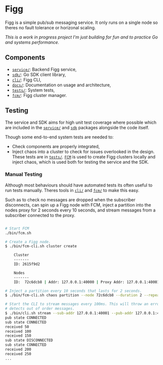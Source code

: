 # Figg
Figg is a simple pub/sub messaging service. It only runs on a single node so
theres no fault tolerance or horizonal scaling.

*This is a work in progress project I'm just building for fun and to practice Go
and systems performance.*

## Components
* [`service/`](./service): Backend Figg service,
* [`sdk/`](./sdk): Go SDK client library,
* [`cli/`](./cli): Figg CLI,
* [`docs/`](./docs): Documentation on usage and architecture,
* [`tests/`](./tests): System tests,
* [`fcm/`](./fcm): Figg cluster manager.

## Testing
The service and SDK aims for high unit test coverage where possible which are
included in the [`service/`](./service) and [`sdk`](./sdk) packages alongside
the code itself.

Though some end-to-end system tests are needed to:
* Check components are properly integrated,
* Inject chaos into a cluster to check for issues overlooked in the design.
These tests are in [`tests/`](./tests). [`FCM`](./fcm) is used to create Figg
clusters locally and inject chaos, which is used both for testing the service
and the SDK.

### Manual Testing
Although most behaviours should have automated tests its often useful to run
tests manually. Theres tools in [`cli/`](./cli) and [`fcm/`](./fcm) to make
this easy.

Such as to check no messages are dropped when the subscriber disconnects, can
spin up a Figg node with FCM, inject a partition into the nodes proxy for
2 seconds every 10 seconds, and stream messages from a subscriber connected
to the proxy.
```bash

# Start FCM
./bin/fcm.sh

# Create a Figg node.
$ ./bin/fcm-cli.sh cluster create

    Cluster
    -------
    ID: 2615f9d2

    Nodes
    -------
    ID:  72c6dcb8 | Addr: 127.0.0.1:40000 | Proxy Addr: 127.0.0.1:40001

# Inject a partition every 10 seconds that lasts for 2 seconds.
$ ./bin/fcm-cli.sh chaos partition --node 72c6dcb8 --duration 2 --repeat 10

# Start the CLI to stream messages every 100ms. This will throw an error if it
# detects out of order messages.
$ ./bin/cli.sh stream --sub-addr 127.0.0.1:40001 --pub-addr 127.0.0.1:40000
pub state CONNECTED
sub state CONNECTED
received 50
received 100
received 150
sub state DISCONNECTED
sub state CONNECTED
received 200
received 250
...
```
